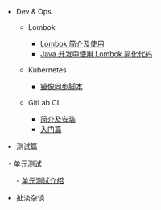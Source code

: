 - Dev & Ops

  - Lombok
  
    - [Lombok 简介及使用](lombok/lombok-1.md)
    - [Java 开发中使用 Lombok 简化代码](lombok/lombok-2.md)

  - Kubernetes 
    
    - [镜像同步脚本](kubernetes/sync-scripts.md)

  - GitLab CI
  
    - [简介及安装](gitlab-ci/gitlab-ci-1.md)
    - [入门篇](gitlab-ci/gitlab-ci-2.md)
    
- 测试篇
 
   - 单元测试
   
       - [单元测试介绍](mkdFiles/UnitTesting.md.md)
 
- 扯淡杂谈
